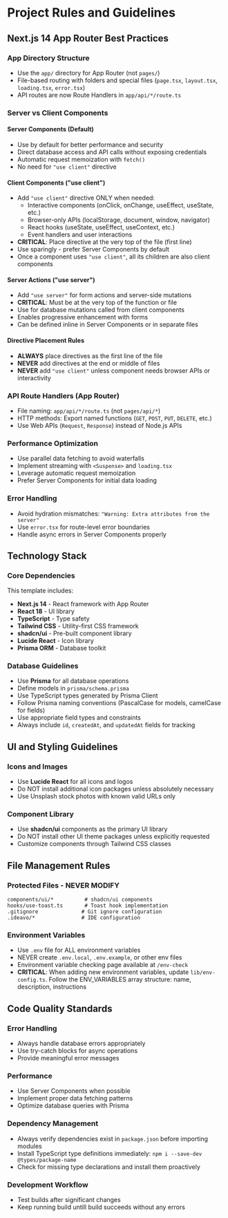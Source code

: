 # Project Rules and Guidelines

## Next.js 14 App Router Best Practices

### App Directory Structure

- Use the `app/` directory for App Router (not `pages/`)
- File-based routing with folders and special files (`page.tsx`, `layout.tsx`, `loading.tsx`, `error.tsx`)
- API routes are now Route Handlers in `app/api/*/route.ts`

### Server vs Client Components

#### Server Components (Default)

- Use by default for better performance and security
- Direct database access and API calls without exposing credentials
- Automatic request memoization with `fetch()`
- No need for `"use client"` directive

#### Client Components ("use client")

- Add `"use client"` directive ONLY when needed:
  - Interactive components (onClick, onChange, useEffect, useState, etc.)
  - Browser-only APIs (localStorage, document, window, navigator)
  - React hooks (useState, useEffect, useContext, etc.)
  - Event handlers and user interactions
- **CRITICAL**: Place directive at the very top of the file (first line)
- Use sparingly - prefer Server Components by default
- Once a component uses `"use client"`, all its children are also client components

#### Server Actions ("use server")

- Add `"use server"` for form actions and server-side mutations
- **CRITICAL**: Must be at the very top of the function or file
- Use for database mutations called from client components
- Enables progressive enhancement with forms
- Can be defined inline in Server Components or in separate files

#### Directive Placement Rules

- **ALWAYS** place directives as the first line of the file
- **NEVER** add directives at the end or middle of files
- **NEVER** add `"use client"` unless component needs browser APIs or interactivity

### API Route Handlers (App Router)

- File naming: `app/api/*/route.ts` (not `pages/api/*`)
- HTTP methods: Export named functions (`GET`, `POST`, `PUT`, `DELETE`, etc.)
- Use Web APIs (`Request`, `Response`) instead of Node.js APIs

### Performance Optimization

- Use parallel data fetching to avoid waterfalls
- Implement streaming with `<Suspense>` and `loading.tsx`
- Leverage automatic request memoization
- Prefer Server Components for initial data loading

### Error Handling

- Avoid hydration mismatches: `"Warning: Extra attributes from the server"`
- Use `error.tsx` for route-level error boundaries
- Handle async errors in Server Components properly

## Technology Stack

### Core Dependencies
This template includes:
- **Next.js 14** - React framework with App Router
- **React 18** - UI library
- **TypeScript** - Type safety
- **Tailwind CSS** - Utility-first CSS framework
- **shadcn/ui** - Pre-built component library
- **Lucide React** - Icon library
- **Prisma ORM** - Database toolkit

### Database Guidelines
- Use **Prisma** for all database operations
- Define models in `prisma/schema.prisma`
- Use TypeScript types generated by Prisma Client
- Follow Prisma naming conventions (PascalCase for models, camelCase for fields)
- Use appropriate field types and constraints
- Always include `id`, `createdAt`, and `updatedAt` fields for tracking

## UI and Styling Guidelines

### Icons and Images
- Use **Lucide React** for all icons and logos
- Do NOT install additional icon packages unless absolutely necessary
- Use Unsplash stock photos with known valid URLs only

### Component Library
- Use **shadcn/ui** components as the primary UI library
- Do NOT install other UI theme packages unless explicitly requested
- Customize components through Tailwind CSS classes

## File Management Rules

### Protected Files - NEVER MODIFY
```
components/ui/*          # shadcn/ui components
hooks/use-toast.ts       # Toast hook implementation
.gitignore              # Git ignore configuration
.ideavo/*               # IDE configuration
```

### Environment Variables
- Use `.env` file for ALL environment variables
- NEVER create `.env.local`, `.env.example`, or other env files
- Environment variable checking page available at `/env-check`
- **CRITICAL**: When adding new environment variables, update `lib/env-config.ts`. Follow the ENV_VARIABLES array structure: name, description, instructions

## Code Quality Standards

### Error Handling
- Always handle database errors appropriately
- Use try-catch blocks for async operations
- Provide meaningful error messages

### Performance
- Use Server Components when possible
- Implement proper data fetching patterns
- Optimize database queries with Prisma

### Dependency Management
- Always verify dependencies exist in `package.json` before importing modules
- Install TypeScript type definitions immediately: `npm i --save-dev @types/package-name`
- Check for missing type declarations and install them proactively

### Development Workflow
- Test builds after significant changes
- Keep running build untill build succeeds without any errors